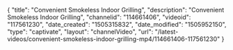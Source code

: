 {
    "title": "Convenient Smokeless Indoor Grilling",
    "description": "Convenient Smokeless Indoor Grilling",
    "channelid": "114661406",
    "videoid": "117561230",
    "date_created": "1505315832",
    "date_modified": "1505952150",
    "type": "captivate",
    "layout": "channelVideo",
    "url": "\/latest-videos\/convenient-smokeless-indoor-grilling-mp4\/114661406-117561230"
}
